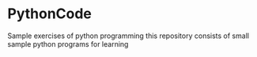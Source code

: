 # PythonCode
Sample exercises of python programming
this repository consists of small sample python programs for learning

